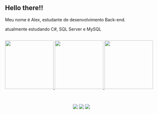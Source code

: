 ## Hello there!! 

<p>Meu nome é Alex, estudante de desenvolvimento Back-end.</p>
<p>atualmente estudando C#, SQL Server e MySQL </p>

<!--MENU COMMIT/LINGUAGENS -->
  ##
<div>
  <a href="https://github.com/Alexsir-Wolf">
  <img height="160em" src="https://github-readme-stats.vercel.app/api?username=Alexsir-Wolf&show_icons=true&theme=gotham&include_all_commits=true&count_private=true"/>
  <img height="160em" src="https://github-readme-stats.vercel.app/api/top-langs/?username=Alexsir-Wolf&layout=compact&langs_count=16&theme=gotham"/>
  <img height="160em" src="https://github-readme-stats.vercel.app/api/top-langs/?username=Alexsir-Wolf&layout=compact&langs_count=7&theme=gotham"/>
</div>
  
<!--REDES SOCIAIS-->  
   ##
<BR/>
<div align="center">   
  <a href="https://www.instagram.com/alexsir_wolf" target="_blank"><img src="https://img.shields.io/badge/-Instagram-%23E4405F?style=for-the-badge&logo=instagram&logoColor=white" target="_blank"></a>
  <a href="mailto:freitas.alex.soares@outlook.com"><img src="https://img.shields.io/badge/Microsoft_Outlook-0078D4?style=for-the-badge&logo=microsoft-outlook&logoColor=white"></a>
  <a href="https://www.linkedin.com/in/alex-freitas-soares-a076241b9/" target="_blank"><img src="https://img.shields.io/badge/-LinkedIn-%230077B5?style=for-the-badge&logo=linkedin&logoColor=white" target="_blank"></a>  
</div>

